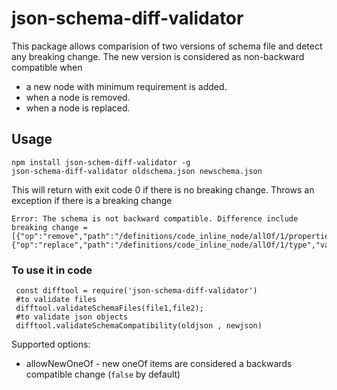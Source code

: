 json-schema-diff-validator
==========================

This package allows comparision of two versions of schema file and detect any breaking change. The new version is considered as non-backward compatible when

* a new node with minimum requirement is added.
* when a node is removed.
* when a node is replaced.

Usage
-----

```
npm install json-schem-diff-validator -g
json-schema-diff-validator oldschema.json newschema.json
```

This will return with exit code 0 if there is no breaking change.
Throws an exception if there is a breaking change

```
Error: The schema is not backward compatible. Difference include breaking change =
[{"op":"remove","path":"/definitions/code_inline_node/allOf/1/properties"},{"op":"replace","path":"/definitions/code_inline_node/allOf/1/type","value":"string"}]
```

### To use it in code

```
 const difftool = require('json-schema-diff-validator')
 #to validate files
 difftool.validateSchemaFiles(file1,file2);
 #to validate json objects
 difftool.validateSchemaCompatibility(oldjson , newjson)
```

Supported options:

 * allowNewOneOf - new oneOf items are considered a backwards compatible change (`false` by default)
